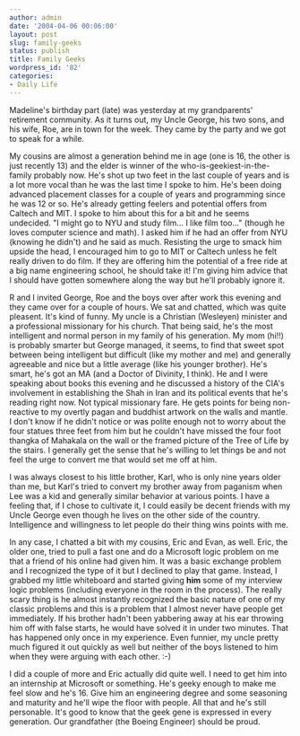 ```yaml
---
author: admin
date: '2004-04-06 00:06:00'
layout: post
slug: family-geeks
status: publish
title: Family Geeks
wordpress_id: '82'
categories:
- Daily Life
---
```

Madeline's birthday part (late) was yesterday at my grandparents' retirement community. As it turns out, my Uncle George, his two sons, and his wife, Roe, are in town for the week. They came by the party and we got to speak for a while.

My cousins are almost a generation behind me in age (one is 16, the other is just recently 13) and the elder is winner of the who-is-geekiest-in-the-family probably now. He's shot up two feet in the last couple of years and is a lot more vocal than he was the last time I spoke to him. He's been doing advanced placement classes for a couple of years and programming since he was 12 or so. He's already getting feelers and potential offers from Caltech and MIT. I spoke to him about this for a bit and he seems undecided. "I might go to NYU and study film... I like film too..." (though he loves computer science and math). I asked him if he had an offer from NYU (knowing he didn't) and he said as much. Resisting the urge to smack him upside the head, I encouraged him to go to MIT or Caltech unless he felt really driven to do film. If they are offering him the potential of a free ride at a big name engineering school, he should take it! I'm giving him advice that I should have gotten somewhere along the way but he'll probably ignore it.

R and I invited George, Roe and the boys over after work this evening and they came over for a couple of hours. We sat and chatted, which was quite pleasent. It's kind of funny. My uncle is a Christian (Wesleyen) minister and a professional missionary for his church. That being said, he's the most intelligent and normal person in my family of his generation. My mom (hi!!) is probably smarter but George managed, it seems, to find that sweet spot between being intelligent but difficult (like my mother and me) and generally agreeable and nice but a little average (like his younger brother). He's smart, he's got an MA (and a Doctor of Divinity, I think). He and I were speaking about books this evening and he discussed a history of the CIA's involvement in establishing the Shah in Iran and its political events that he's reading right now. Not typical missionary fare. He gets points for being non-reactive to my overtly pagan and buddhist artwork on the walls and mantle. I don't know if he didn't notice or was polite enough not to worry about the four statues three feet from him but he couldn't have missed the four foot thangka of Mahakala on the wall or the framed picture of the Tree of Life by the stairs. I generally get the sense that he's willing to let things be and not feel the urge to convert me that would set me off at him. 

I was always closest to his little brother, Karl, who is only nine years older than me, but Karl's tried to convert my brother away from paganism when Lee was a kid and generally similar behavior at various points. I have a feeling that, if I chose to cultivate it, I could easily be decent friends with my Uncle George even though he lives on the other side of the country. Intelligence and willingness to let people do their thing wins points with me.

In any case, I chatted a bit with my cousins, Eric and Evan, as well. Eric, the older one, tried to pull a fast one and do a Microsoft logic problem on me that a friend of his online had given him. It was a basic exchange problem and I recognized the type of it but I declined to play that game. Instead, I grabbed my little whiteboard and started giving <b>him</b> some of my interview logic problems (including everyone in the room in the process). The really scary thing is he almost instantly recognized the basic nature of one of my classic problems and this is a problem that I almost never have people get immediately. If his brother hadn't been yabbering away at his ear throwing him off with false starts, he would have solved it in under two minutes. That has happened only once in my experience. Even funnier, my uncle pretty much figured it out quickly as well but neither of the boys listened to him when they were arguing with each other. :-)

I did a couple of more and Eric actually did quite well. I need to get him into an internship at Microsoft or something. He's geeky enough to make me feel slow and he's 16. Give him an engineering degree and some seasoning and maturity and he'll wipe the floor with people. All that and he's still personable. It's good to know that the geek gene is expressed in every generation. Our grandfather (the Boeing Engineer) should be proud.
